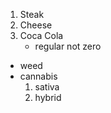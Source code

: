 1. Steak
2. Cheese
3. Coca Cola
    * regular not zero
* weed
* cannabis
    1. sativa
    2. hybrid
